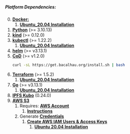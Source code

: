 ##### Platform Dependencies:
0. [**Docker:**](https://www.digitalocean.com/community/tutorials/how-to-install-and-use-docker-on-ubuntu-20-04)
   1. [**Ubuntu_20.04 Installation**](./ubuntu2004.md#docker)
1. [**Python**](https://www.python.org/downloads/release/python-31013/) (>= 3.10.13)
2. [**kind**](https://kind.sigs.k8s.io/docs/user/quick-start/#installing-from-release-binaries) (>= 0.12.0)
3. [**kubectl**](https://kubernetes.io/docs/tasks/tools/install-kubectl-linux/) (>= 1.22.2)
   1. [**Ubuntu_20.04 Installation**](./ubuntu2004.md#kubectl)
4. [**helm**](https://helm.sh/docs/intro/install/) (>= v3.13.1)
5. [**CoD**](https://docs.bacalhau.org/getting-started/installation/) (>= v1.2.0)
   ```bash
   curl -sL https://get.bacalhau.org/install.sh | bash
   ```
6. [**Terraform**](https://developer.hashicorp.com/terraform/tutorials/aws-get-started/install-cli) (>= 1.5.2)
   1. [**Ubuntu_20.04 Installation**](./ubuntu2004.md#ifrastructure-as-code-iac)
7. [**Go**](https://go.dev/dl/) (>= v3.13.1)
   1. [**Ubuntu_20.04 Installation**](./ubuntu2004.md#Go)
8. [**IPFS Kubo**](https://docs.ipfs.tech/install/command-line/#system-requirements) (0.24.0)
9. [**AWS S3**](https://aws.amazon.com/s3/)
   1. Requires: [**AWS Account**](https://aws.amazon.com/)
      1. [**Instructions**](https://aws.amazon.com/premiumsupport/knowledge-center/create-and-activate-aws-account/)
   2. Generate [**Credentials**](https://docs.aws.amazon.com/IAM/latest/UserGuide/id_credentials_access-keys.html)
      1. [**Create AWS IAM Users & Access Keys**](https://aws.amazon.com/premiumsupport/knowledge-center/create-access-key/)
         1. [**Ubuntu 20.04 Installation**]()
